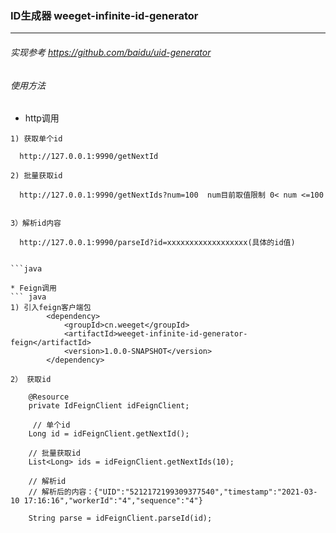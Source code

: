 ### ID生成器 weeget-infinite-id-generator
---

###### 实现参考 https://github.com/baidu/uid-generator


###### 使用方法

* http调用
```
1) 获取单个id

  http://127.0.0.1:9990/getNextId

2) 批量获取id 

  http://127.0.0.1:9990/getNextIds?num=100  num目前取值限制 0< num <=100


3）解析id内容

  http://127.0.0.1:9990/parseId?id=xxxxxxxxxxxxxxxxxx(具体的id值)
    

```java

* Feign调用
``` java
1) 引入feign客户端包
        <dependency>
            <groupId>cn.weeget</groupId>
            <artifactId>weeget-infinite-id-generator-feign</artifactId>
            <version>1.0.0-SNAPSHOT</version>
        </dependency>

2） 获取id

    @Resource
    private IdFeignClient idFeignClient;
    
     // 单个id
    Long id = idFeignClient.getNextId();

    // 批量获取id
    List<Long> ids = idFeignClient.getNextIds(10);

    // 解析id
    // 解析后的内容：{"UID":"5212172199309377540","timestamp":"2021-03-10 17:16:16","workerId":"4","sequence":"4"}
    
    String parse = idFeignClient.parseId(id);
             

```